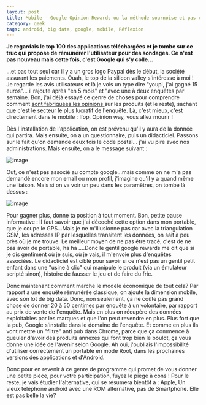 ```yaml
---
layout: post
title: Mobile - Google Opinion Rewards ou la méthode sournoise et pas chère pour récupérer des données
category: geek
tags: android, big data, google, mobile, Réflexion
---
```

**Je regardais le top 100 des applications téléchargées et je tombe sur ce truc qui propose de rémunérer l'utilisateur pour des sondages. Ce n'est pas nouveau mais cette fois, c'est Google qui s'y colle...**

...et pas tout seul car il y a un gros logo Paypal dès le début, la société assurant les paiements. Ouah, le top de la silicon valley s'intéresse à moi ! Je regarde les avis utilisateurs et là je vois un type dire "youpi, j'ai gagné 15 euros"... il rajoute après "en  5 mois" et "avec une à deux enquêtes par semaine. Bon, j'ai déjà essayé ce genre de choses pour comprendre comment <a href="https://cheziceman.wordpress.com/2011/03/11/sondages-comment-ca-marche/">sont fabriquées les opinions </a>sur les produits (et le reste), sachant que c'est le secteur le plus lucratif de l'enquête. Là, c'est mieux, c'est directement dans le mobile : Ifop, Opinion way, vous allez mourir !

Dès l'installation de l'application, on est prévenu qu'il y aura de la donnée qui partira. Mais ensuite, on a un questionnaire, puis un didacticiel. Passons sur le fait qu'on demande deux fois le code postal... j'ai vu pire avec nos administrations. Mais ensuite, on a le message suivant : 

![image](https://filedn.eu/llqi9IBxlYouGRXYG2xlROb/img/2017/googlereward.png)

Ouf, ce n'est pas associé au compte google...mais comme on ne m'a pas demandé encore mon email ou mon profil, j'imagine qu'il y a quand même une liaison. Mais si on va voir un peu dans les paramêtres, on tombe là dessus :

![image](https://filedn.eu/llqi9IBxlYouGRXYG2xlROb/img/2017/googlereward2.png)

Pour gagner plus, donne ta position à tout moment. Bon, petite pause informative : Il faut savoir que j'ai décoché cette option dans mon portable, que je coupe le GPS...Mais je ne m'illusionne pas car avec la triangulation GSM, les adresses IP par lesquelles transitent les données, on sait à peu près où je me trouve. Le meilleur moyen de ne pas être tracé, c'est de ne pas avoir de portable, ha ha ....Donc le gentil google rewards me dit que si je dis gentiment où je suis, où je vais, il m'envoie plus d'enquêtes associées. Le didacticiel est ciblé pour savoir si ce n'est pas un gentil petit enfant dans une "usine à clic" qui manipule le produit (via un émulateur  scripté sinon), histoire de fausser le jeu et de faire du fric.

Donc maintenant comment marche le modèle économique de tout cela? Par rapport à une enquête rémunérée classique, on ajoute la dimension mobile, avec son lot de big data. Donc, non seulement, ça ne coûte pas grand chose de donner 20 à 50 centimes par enquête à un volontaire, par rapport au prix de vente de l'enquête. Mais en plus on récupère des données exploitables par les marques et que l'on peut revendre en plus. Plus fort que la pub, Google s'installe dans le domaine de l'enquête. Et comme en plus ils vont mettre un "filtre" anti pub dans Chrome, parce que ça commence à gueuler d'avoir des produits annexes qui font trop bien le boulot, ça vous donne une idée de l'avenir selon Google. Ah oui, j'oubliais l'impossibilité d'utiliser correctement un portable en mode Root, dans les prochaines versions des applications et d'Android.

Donc pour en revenir à ce genre de programme qui promet de vous donner une petite pièce, pour votre participation, fuyez le piège à cons ! Pour le reste, je vais étudier l'alternative, qui se résumera bientôt à : Apple, Un vieux téléphone android avec une ROM alternative, pas de Smartphone. Elle est pas belle la vie?
